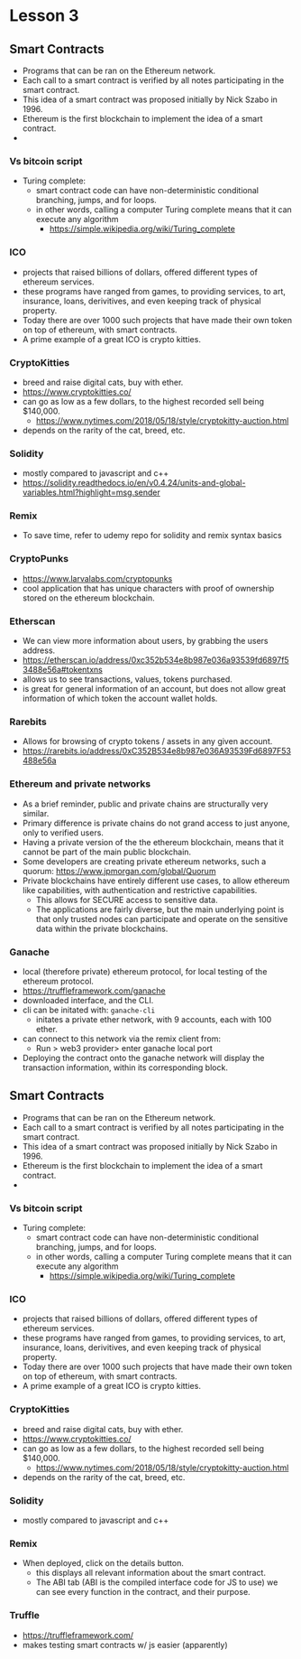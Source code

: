 # Lesson 3

## Smart Contracts

- Programs that can be ran on the Ethereum network.
- Each call to a smart contract is verified by all notes participating in the smart contract.
- This idea of a smart contract was proposed initially by Nick Szabo in 1996.
- Ethereum is the first blockchain to implement the idea of a smart contract.
- 

### Vs bitcoin script

- Turing complete:
	- smart contract code can have non-deterministic conditional branching, jumps, and for loops.
	- in other words, calling a computer Turing complete means that it can execute any algorithm
		- https://simple.wikipedia.org/wiki/Turing_complete

### ICO

- projects that raised billions of dollars, offered different types of ethereum services.
- these programs have ranged from games, to providing services, to art, insurance, loans, derivitives, and even keeping track of physical property.
- Today there are over 1000 such projects that have made their own token on top of ethereum, with smart contracts.
- A prime example of a great ICO is crypto kitties.

### CryptoKitties

- breed and raise digital cats, buy with ether.
- https://www.cryptokitties.co/
- can go as low as a few dollars, to the highest recorded sell being $140,000.
	- https://www.nytimes.com/2018/05/18/style/cryptokitty-auction.html
- depends on the rarity of the cat, breed, etc.

### Solidity

- mostly compared to javascript and c++
- https://solidity.readthedocs.io/en/v0.4.24/units-and-global-variables.html?highlight=msg.sender

### Remix

- To save time, refer to udemy repo for solidity and remix syntax basics

### CryptoPunks

- https://www.larvalabs.com/cryptopunks
- cool application that has unique characters with proof of ownership stored on the ethereum blockchain.

### Etherscan

- We can view more information about users, by grabbing the users address.
- https://etherscan.io/address/0xc352b534e8b987e036a93539fd6897f53488e56a#tokentxns
- allows us to see transactions, values, tokens purchased.
- is great for general information of an account, but does not allow great information of which token the account wallet holds.

### Rarebits

- Allows for browsing of crypto tokens / assets in any given account.
- https://rarebits.io/address/0xC352B534e8b987e036A93539Fd6897F53488e56a

### Ethereum and private networks

- As a brief reminder, public and private chains are structurally very similar.
- Primary difference is private chains do not grand access to just anyone, only to verified users.
- Having a private version of the the ethereum blockchain, means that it cannot be part of the main public blockchain.
- Some developers are creating private ethereum networks, such a quorum: https://www.jpmorgan.com/global/Quorum
- Private blockchains have entirely different use cases, to allow ethereum like capabilities, with authentication and restrictive capabilities.
	- This allows for SECURE access to sensitive data.
	- The applications are fairly diverse, but the main underlying point is that only trusted nodes can participate and operate on the sensitive data within the private blockchains.


### Ganache

- local (therefore private) ethereum protocol, for local testing of the ethereum protocol.
- https://truffleframework.com/ganache
- downloaded interface, and the CLI.
- cli can be initated with:
	`ganache-cli`
	- initates a private ether network, with 9 accounts, each with 100 ether.
- can connect to this network via the remix client from:
	- Run > web3 provider> enter ganache local port
- Deploying the contract onto the ganache network will display the transaction information, within its corresponding block.

## Smart Contracts

- Programs that can be ran on the Ethereum network.
- Each call to a smart contract is verified by all notes participating in the smart contract.
- This idea of a smart contract was proposed initially by Nick Szabo in 1996.
- Ethereum is the first blockchain to implement the idea of a smart contract.
- 

### Vs bitcoin script

- Turing complete:
	- smart contract code can have non-deterministic conditional branching, jumps, and for loops.
	- in other words, calling a computer Turing complete means that it can execute any algorithm
		- https://simple.wikipedia.org/wiki/Turing_complete

### ICO

- projects that raised billions of dollars, offered different types of ethereum services.
- these programs have ranged from games, to providing services, to art, insurance, loans, derivitives, and even keeping track of physical property.
- Today there are over 1000 such projects that have made their own token on top of ethereum, with smart contracts.
- A prime example of a great ICO is crypto kitties.

### CryptoKitties

- breed and raise digital cats, buy with ether.
- https://www.cryptokitties.co/
- can go as low as a few dollars, to the highest recorded sell being $140,000.
	- https://www.nytimes.com/2018/05/18/style/cryptokitty-auction.html
- depends on the rarity of the cat, breed, etc.

### Solidity

- mostly compared to javascript and c++

### Remix

- When deployed, click on the details button.
	- this displays all relevant information about the smart contract.
	- The ABI tab (ABI is the compiled interface code for JS to use) we can see every function in the contract, and their purpose.
	
### Truffle

- https://truffleframework.com/
- makes testing smart contracts w/ js easier (apparently)
